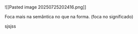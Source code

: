 ![[Pasted image 20250725202416.png]]

Foca mais na semântica no que na forma. (foca no significado)

sjsjss


